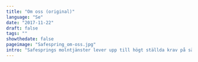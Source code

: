 ```yaml
---
title: "Om oss (original)"
language: "Se"
date: "2017-11-22"
draft: false
tags: ""
showthedate: false
pageimage: "Safespring_om-oss.jpg"
intro: "Safesprings molntjänster lever upp till högt ställda krav på säkerhet, liksom lokala lagar och regler - idag och i framtiden. Läs mer om våra molntjänster!"
---
```


